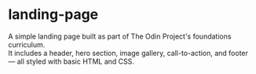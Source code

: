 # landing-page
A simple landing page built as part of The Odin Project's foundations curriculum.  
It includes a header, hero section, image gallery, call-to-action, and footer — all styled with basic HTML and CSS.
